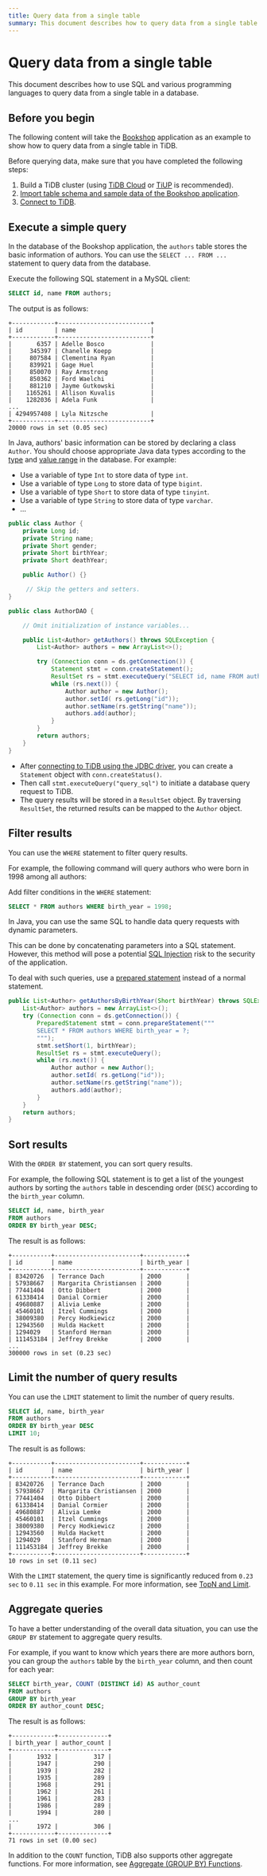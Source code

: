 ```yaml
---
title: Query data from a single table
summary: This document describes how to query data from a single table in a database.
---
```


<!-- markdownlint-disable MD029 -->

# Query data from a single table

This document describes how to use SQL and various programming languages to query data from a single table in a database.

## Before you begin

The following content will take the [Bookshop](/develop/dev-guide-bookshop-schema-design.md) application as an example to show how to query data from a single table in TiDB.

Before querying data, make sure that you have completed the following steps:

1. Build a TiDB cluster (using [TiDB Cloud](/develop/dev-guide-build-cluster-in-cloud.md) or [TiUP](/production-deployment-using-tiup.md) is recommended).
2. [Import table schema and sample data of the Bookshop application](/develop/dev-guide-bookshop-schema-design.md#import-table-structures-and-data).
3. [Connect to TiDB](/develop/dev-guide-connect-to-tidb.md).

## Execute a simple query

In the database of the Bookshop application, the `authors` table stores the basic information of authors. You can use the `SELECT ... FROM ...` statement to query data from the database.

<SimpleTab>
<div label="SQL">

Execute the following SQL statement in a MySQL client:


```sql
SELECT id, name FROM authors;
```

The output is as follows:

```
+------------+--------------------------+
| id         | name                     |
+------------+--------------------------+
|       6357 | Adelle Bosco             |
|     345397 | Chanelle Koepp           |
|     807584 | Clementina Ryan          |
|     839921 | Gage Huel                |
|     850070 | Ray Armstrong            |
|     850362 | Ford Waelchi             |
|     881210 | Jayme Gutkowski          |
|    1165261 | Allison Kuvalis          |
|    1282036 | Adela Funk               |
...
| 4294957408 | Lyla Nitzsche            |
+------------+--------------------------+
20000 rows in set (0.05 sec)
```

</div>
<div label="Java">

In Java, authors' basic information can be stored by declaring a class `Author`. You should choose appropriate Java data types according to the [type](/data-type-overview.md) and [value range](/data-type-numeric.md) in the database. For example:

- Use a variable of type `Int` to store data of type `int`.
- Use a variable of type `Long` to store data of type `bigint`.
- Use a variable of type `Short` to store data of type `tinyint`.
- Use a variable of type `String` to store data of type `varchar`.
- ...


```java
public class Author {
    private Long id;
    private String name;
    private Short gender;
    private Short birthYear;
    private Short deathYear;

    public Author() {}

     // Skip the getters and setters.
}
```


```java
public class AuthorDAO {

    // Omit initialization of instance variables...

    public List<Author> getAuthors() throws SQLException {
        List<Author> authors = new ArrayList<>();

        try (Connection conn = ds.getConnection()) {
            Statement stmt = conn.createStatement();
            ResultSet rs = stmt.executeQuery("SELECT id, name FROM authors");
            while (rs.next()) {
                Author author = new Author();
                author.setId( rs.getLong("id"));
                author.setName(rs.getString("name"));
                authors.add(author);
            }
        }
        return authors;
    }
}
```

- After [connecting to TiDB using the JDBC driver](/develop/dev-guide-connect-to-tidb.md#jdbc), you can create a `Statement` object with `conn.createStatus()`.
- Then call `stmt.executeQuery("query_sql")` to initiate a database query request to TiDB.
- The query results will be stored in a `ResultSet` object. By traversing `ResultSet`, the returned results can be mapped to the `Author` object.

</div>
</SimpleTab>

## Filter results

You can use the `WHERE` statement to filter query results.

For example, the following command will query authors who were born in 1998 among all authors:

<SimpleTab>
<div label="SQL">

Add filter conditions in the `WHERE` statement:


```sql
SELECT * FROM authors WHERE birth_year = 1998;
```

</div>
<div label="Java">

In Java, you can use the same SQL to handle data query requests with dynamic parameters.

This can be done by concatenating parameters into a SQL statement. However, this method will pose a potential [SQL Injection](https://en.wikipedia.org/wiki/SQL_injection) risk to the security of the application.

To deal with such queries, use a [prepared statement](/develop/dev-guide-prepared-statement.md) instead of a normal statement.


```java
public List<Author> getAuthorsByBirthYear(Short birthYear) throws SQLException {
    List<Author> authors = new ArrayList<>();
    try (Connection conn = ds.getConnection()) {
        PreparedStatement stmt = conn.prepareStatement("""
        SELECT * FROM authors WHERE birth_year = ?;
        """);
        stmt.setShort(1, birthYear);
        ResultSet rs = stmt.executeQuery();
        while (rs.next()) {
            Author author = new Author();
            author.setId( rs.getLong("id"));
            author.setName(rs.getString("name"));
            authors.add(author);
        }
    }
    return authors;
}
```

</div>
</SimpleTab>

## Sort results

With the `ORDER BY` statement, you can sort query results.

For example, the following SQL statement is to get a list of the youngest authors by sorting the `authors` table in descending order (`DESC`) according to the `birth_year` column.


```sql
SELECT id, name, birth_year
FROM authors
ORDER BY birth_year DESC;
```

The result is as follows:

```
+-----------+------------------------+------------+
| id        | name                   | birth_year |
+-----------+------------------------+------------+
| 83420726  | Terrance Dach          | 2000       |
| 57938667  | Margarita Christiansen | 2000       |
| 77441404  | Otto Dibbert           | 2000       |
| 61338414  | Danial Cormier         | 2000       |
| 49680887  | Alivia Lemke           | 2000       |
| 45460101  | Itzel Cummings         | 2000       |
| 38009380  | Percy Hodkiewicz       | 2000       |
| 12943560  | Hulda Hackett          | 2000       |
| 1294029   | Stanford Herman        | 2000       |
| 111453184 | Jeffrey Brekke         | 2000       |
...
300000 rows in set (0.23 sec)
```

## Limit the number of query results

You can use the `LIMIT` statement to limit the number of query results.


```sql
SELECT id, name, birth_year
FROM authors
ORDER BY birth_year DESC
LIMIT 10;
```

The result is as follows:

```
+-----------+------------------------+------------+
| id        | name                   | birth_year |
+-----------+------------------------+------------+
| 83420726  | Terrance Dach          | 2000       |
| 57938667  | Margarita Christiansen | 2000       |
| 77441404  | Otto Dibbert           | 2000       |
| 61338414  | Danial Cormier         | 2000       |
| 49680887  | Alivia Lemke           | 2000       |
| 45460101  | Itzel Cummings         | 2000       |
| 38009380  | Percy Hodkiewicz       | 2000       |
| 12943560  | Hulda Hackett          | 2000       |
| 1294029   | Stanford Herman        | 2000       |
| 111453184 | Jeffrey Brekke         | 2000       |
+-----------+------------------------+------------+
10 rows in set (0.11 sec)
```

With the `LIMIT` statement, the query time is significantly reduced from `0.23 sec` to `0.11 sec` in this example. For more information, see [TopN and Limit](/topn-limit-push-down.md).

## Aggregate queries

To have a better understanding of the overall data situation, you can use the `GROUP BY` statement to aggregate query results.

For example, if you want to know which years there are more authors born, you can group the `authors` table by the `birth_year` column, and then count for each year:


```sql
SELECT birth_year, COUNT (DISTINCT id) AS author_count
FROM authors
GROUP BY birth_year
ORDER BY author_count DESC;
```

The result is as follows:

```
+------------+--------------+
| birth_year | author_count |
+------------+--------------+
|       1932 |          317 |
|       1947 |          290 |
|       1939 |          282 |
|       1935 |          289 |
|       1968 |          291 |
|       1962 |          261 |
|       1961 |          283 |
|       1986 |          289 |
|       1994 |          280 |
...
|       1972 |          306 |
+------------+--------------+
71 rows in set (0.00 sec)
```

In addition to the `COUNT` function, TiDB also supports other aggregate functions. For more information, see [Aggregate (GROUP BY) Functions](/functions-and-operators/aggregate-group-by-functions.md).